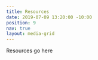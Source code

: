 ```yaml
---
title: Resources
date: 2019-07-09 13:20:00 -10:00
position: 9
nav: true
layout: media-grid
---
```


Resources go here